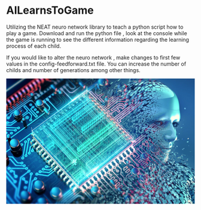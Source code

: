 # AILearnsToGame
Utilizing the NEAT neuro network library to teach a python script how to play a game. Download and run the python file , look at the console while the game is running to see the different information regarding the learning process of each child.

If you would like to alter the neuro network , make changes to first few values in the config-feedforward.txt file. You can increase the number of childs and number of generations among other things.

![](./AIgaming.jpg)
